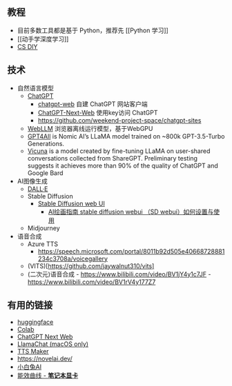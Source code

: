 ## 教程

- 目前多数工具都是基于 Python，推荐先 [[Python 学习]]
- [[动手学深度学习]] 
- [CS DIY](https://github.com/pkuflyingpig/cs-self-learning/)

## 技术

- 自然语言模型
	- [ChatGPT](https://chat.openai.com/chat)
		- [chatgpt-web](https://github.com/Chanzhaoyu/chatgpt-web) 自建 ChatGPT 网站客户端
		- [ChatGPT-Next-Web](https://github.com/Yidadaa/ChatGPT-Next-Web) 使用key访问 ChatGPT
		- https://github.com/weekend-project-space/chatgpt-sites
	- [WebLLM](https://github.com/mlc-ai/web-llm) 浏览器离线运行模型，基于WebGPU
	- [GPT4All](https://github.com/nomic-ai/gpt4all) is Nomic AI’s LLaMA model trained on ~800k GPT-3.5-Turbo Generations.
	- [Vicuna](https://vicuna.lmsys.org/) is a model created by fine-tuning LLaMA on user-shared conversations collected from ShareGPT. Preliminary testing suggests it achieves more than 90% of the quality of ChatGPT and Google Bard
- AI图像生成
	- [DALL·E](https://labs.openai.com)
	- Stable Diffusion
		- [Stable Diffusion web UI](https://github.com/AUTOMATIC1111/stable-diffusion-webui/)
			- [AI绘画指南 stable diffusion webui （SD webui）如何设置与使用](https://www.tjsky.net/tutorial/488)
	- Midjourney
- 语音合成
	- Azure TTS
		- https://speech.microsoft.com/portal/8011b92d505e40668728881234c3708a/voicegallery
	- (VITS)[https://github.com/jaywalnut310/vits]
	- (二次元)语音合成
			- https://www.bilibili.com/video/BV1jY4y1c7JF
			- https://www.bilibili.com/video/BV1rV4y177Z7


## 有用的链接

- [huggingface](https://huggingface.co/)
- [Colab](https://colab.research.google.com/)
- [ChatGPT Next Web](https://chat-gpt-next-web.vercel.app)
- [LlamaChat (macOS only)](https://llamachat.app/)
- [TTS Maker](https://ttsmaker.com/zh-cn)
- https://novelai.dev/
- [小白兔AI](https://github.com/Baiyuetribe/paper2gui)
- [能效曲线 - **笔记本显卡**](https://www.socpk.com/laptopgpucurve/)

